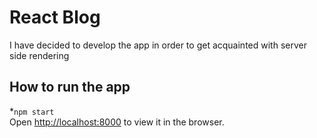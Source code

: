 # React Blog
I have decided to develop the app in order to get acquainted with server side rendering
## How to run the app
*`npm start`<br/> Open [http://localhost:8000](http://localhost:8000) to view it in the browser.



